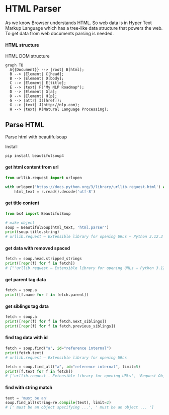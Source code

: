 # HTML Parser
As we know Browser understands HTML. So web data is in Hyper Text Markup Language which has a tree-like data structure that powers the web. To get data from web documents parsing is needed.

#### HTML structure

HTML DOM structure

```mermaid
graph TB
  A{{Document}} --> |root| B[html];
  B --> |Element| C[head];
  B --> |Element| D[body];
  C --> |Element| E[title];
  E --> |text| F("My NLP Roadmap");
  D --> |Element| G[a];
  D --> |Element| H[p];
  G --> |attr| I([href]);
  G --> |text| J(http://nlp.com);
  H --> |text| K(Natural Language Processing);

```

## Parse HTML

Parse html with beautifulsoup 

Install 
```py
pip install beautifulsoup4
```

#### get html content from url

```py
from urllib.request import urlopen

with urlopen('https://docs.python.org/3/library/urllib.request.html') as r:
    html_text = r.read().decode('utf-8')
```

#### get title content

```py
from bs4 import BeautifulSoup

# make object
soup = BeautifulSoup(html_text, 'html.parser')
print(soup.title.string)
# urllib.request — Extensible library for opening URLs — Python 3.12.3 documentation
```

#### get data with removed spaced

```py
fetch = soup.head.stripped_strings
print([repr(f) for f in fetch])
# ["'urllib.request — Extensible library for opening URLs — Python 3.12.3 documentation'"]
```

#### get parent tag data

```py
fetch = soup.a
print([f.name for f in fetch.parent])
```

#### get siblings tag data

```py
fetch = soup.a
print([repr(f) for f in fetch.next_siblings]) 
print([repr(f) for f in fetch.previous_siblings]) 
```

#### find tag data with id
  
```py
fetch = soup.find("a", id="reference internal")
print(fetch.text)
# urllib.request — Extensible library for opening URLs

fetch = soup.find_all("a", id="reference internal", limit=5)
print([f.text for f in fetch])
# ['urllib.request — Extensible library for opening URLs', 'Request Objects', 'OpenerDirector Objects', 'BaseHandler Objects', 'HTTPRedirectHandler Objects']
```

#### find with string match
  
```py
text = 'must be an'
soup.find_all(string=re.compile(text), limit=2)
# [' must be an object specifying ...', ' must be an object ... ']
```